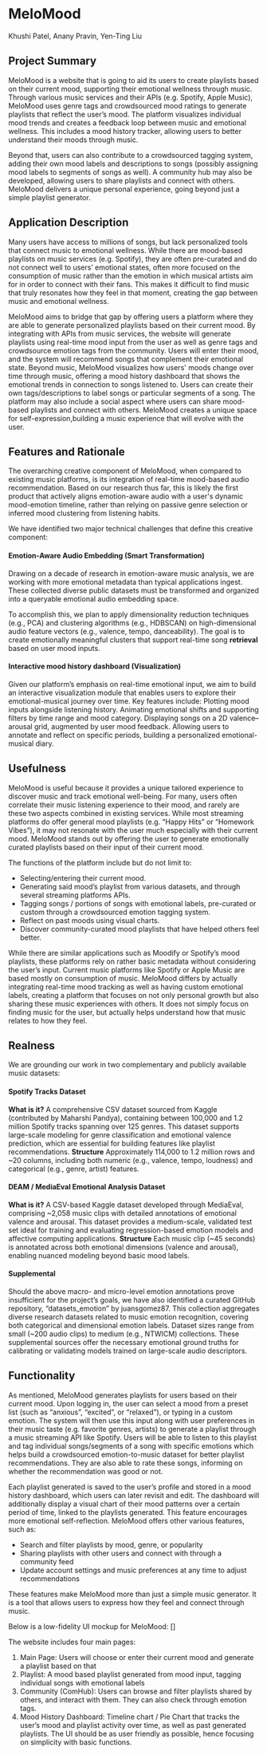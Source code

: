 # MeloMood
Khushi Patel, Anany Pravin, Yen-Ting Liu

## Project Summary
MeloMood is a website that is going to aid its users to create playlists based on their current mood, supporting their emotional wellness through music. Through various music services and their APIs (e.g. Spotify, Apple Music), MeloMood uses genre tags and crowdsourced mood ratings to generate playlists that reflect the user’s mood. The platform visualizes individual mood trends and creates a feedback loop between music and emotional wellness. This includes a mood history tracker, allowing users to better understand their moods through music.

Beyond that, users can also contribute to a crowdsourced tagging system, adding their own mood labels and descriptions to songs (possibly assigning mood labels to segments of songs as well). A community hub may also be developed, allowing users to share playlists and connect with others. MeloMood delivers a unique personal experience, going beyond just a simple playlist generator.

## Application Description
Many users have access to millions of songs, but lack personalized tools that connect music to emotional wellness.  While there are mood-based playlists on music services (e.g. Spotify), they are often pre-curated and do not connect well to users’ emotional states, often more focused on the consumption of music rather than the emotion in which musical artists aim for in order to connect with their fans. This makes it difficult to find music that truly resonates how they feel in that moment, creating the gap between music and emotional wellness.

MeloMood aims to bridge that gap by offering users a platform where they are able to generate personalized playlists based on their current mood. By integrating with APIs from music services, the website will generate playlists using real-time mood input from the user as well as genre tags and crowdsource emotion tags from the community. Users will enter their mood, and the system will recommend songs that complement their emotional state.
Beyond music, MeloMood visualizes how users' moods change over time through music, offering a mood history dashboard that shows the emotional trends in connection to songs listened to. Users can create their own tags/descriptions to label songs or particular segments of a song. The platform may also include a social aspect where users can share mood-based playlists and connect with others. MeloMood creates a unique space for self-expression,building a music experience that will evolve with the user.

## Features and Rationale
The overarching creative component of MeloMood, when compared to existing music platforms, is its integration of real-time mood-based audio recommendation. Based on our research thus far, this is likely the first product that actively aligns emotion-aware audio with a user's dynamic mood-emotion timeline, rather than relying on passive genre selection or inferred mood clustering from listening habits.

We have identified two major technical challenges that define this creative component:

#### Emotion-Aware Audio Embedding (Smart Transformation)
Drawing on a decade of research in emotion-aware music analysis, we are working with more emotional metadata than typical applications ingest. These collected diverse public datasets must be transformed and organized into a queryable emotional audio embedding space.

To accomplish this, we plan to apply dimensionality reduction techniques (e.g., PCA) and clustering algorithms (e.g., HDBSCAN) on high-dimensional audio feature vectors (e.g., valence, tempo, danceability). The goal is to create emotionally meaningful clusters that support real-time song **retrieval** based on user mood inputs.


#### Interactive mood history dashboard (Visualization)
Given our platform’s emphasis on real-time emotional input, we aim to build an interactive visualization module that enables users to explore their emotional-musical journey over time. Key features include:
Plotting mood inputs alongside listening history.
Animating emotional shifts and supporting filters by time range and mood category.
Displaying songs on a 2D valence–arousal grid, augmented by user mood feedback.
Allowing users to annotate and reflect on specific periods, building a personalized emotional-musical diary.

## Usefulness
MeloMood is useful because it provides a unique tailored experience to discover music and track emotional well-being. For many, users often correlate their music listening experience to their mood, and rarely are these two aspects combined in existing services. While most streaming platforms do offer general mood playlists (e.g. “Happy Hits” or “Homework Vibes”), it may not resonate with the user much especially with their current mood. MeloMood stands out by offering the user to generate emotionally curated playlists based on their input of their current mood.

The functions of the platform include but do not limit to:
- Selecting/entering their current mood.
- Generating said mood’s playlist from various datasets, and through several streaming platforms APIs.
- Tagging songs / portions of songs with emotional labels, pre-curated or custom through a crowdsourced emotion tagging system.
- Reflect on past moods using visual charts.
- Discover community-curated mood playlists that have helped others feel better.

While there are similar applications such as Moodify or Spotify’s mood playlists, these platforms rely on rather basic metadata without considering the user’s input. Current music platforms like Spotify or Apple Music are based mostly on consumption of music. MeloMood differs by actually integrating real-time mood tracking as well as having custom emotional labels, creating a platform that focuses on not only personal growth but also sharing these music experiences with others. It does not simply focus on finding music for the user, but actually helps understand how that music relates to how they feel.

## Realness
We are grounding our work in two complementary and publicly available music datasets:

#### Spotify Tracks Dataset
**What is it?**
A comprehensive CSV dataset sourced from Kaggle (contributed by Maharshi Pandya), containing between 100,000 and 1.2 million Spotify tracks spanning over 125 genres. This dataset supports large-scale modeling for genre classification and emotional valence prediction, which are essential for building features like playlist recommendations.
**Structure**
Approximately 114,000 to 1.2 million rows and ~20 columns, including both numeric (e.g., valence, tempo, loudness) and categorical (e.g., genre, artist) features.

#### DEAM / MediaEval Emotional Analysis Dataset
**What is it?**
A CSV-based Kaggle dataset developed through MediaEval, comprising ~2,058 music clips with detailed annotations of emotional valence and arousal. This dataset provides a medium-scale, validated test set ideal for training and evaluating regression-based emotion models and affective computing applications.
**Structure**
Each music clip (~45 seconds) is annotated across both emotional dimensions (valence and arousal), enabling nuanced modeling beyond basic mood labels.

#### Supplemental
Should the above macro- and micro-level emotion annotations prove insufficient for the project’s goals, we have also identified a curated GitHub repository, “datasets_emotion” by juansgomez87. This collection aggregates diverse research datasets related to music emotion recognition, covering both categorical and dimensional emotion labels. Dataset sizes range from small (~200 audio clips) to medium (e.g., NTWICM) collections. These supplemental sources offer the necessary emotional ground truths for calibrating or validating models trained on large-scale audio descriptors.

## Functionality
As mentioned, MeloMood generates playlists for users based on their current mood. Upon logging in, the user can select a mood from a preset list (such as “anxious”, “excited”, or “relaxed”), or typing in a custom emotion. The system will then use this input along with user preferences in their music taste (e.g. favorite genres, artists) to generate a playlist through a music streaming API like Spotify. Users will be able to listen to this playlist and tag individual songs/segments of a song with specific emotions which helps build a crowdsourced emotion-to-music dataset for better playlist recommendations. They are also able to rate these songs, informing on whether the recommendation was good or not.

Each playlist generated is saved to the user’s profile and stored in a mood history dashboard, which users can later revisit and edit. The dashboard will additionally display a visual chart of their mood patterns over a certain period of time, linked to the playlists generated. This feature encourages more emotional self-reflection. MeloMood offers other various features, such as:

- Search and filter playlists by mood, genre, or popularity
- Sharing playlists with other users and connect with through a community feed
- Update account settings and music preferences at any time to adjust recommendations

These features make MeloMood more than just a simple music generator. It is a tool that allows users to express how they feel and connect through music.

Below is a low-fidelity UI mockup for MeloMood:
[]

The website includes four main pages:
1. Main Page: Users will choose or enter their current mood and generate a playlist based on that
2. Playlist: A mood based playlist generated from mood input, tagging individual songs with emotional labels
3. Community (ComHub): Users can browse and filter playlists shared by others, and interact with them. They can also check through emotion tags.
4. Mood History Dashboard: Timeline chart / Pie Chart that tracks the user’s mood and playlist activity over time, as well as past generated playlists.
The UI should be as user friendly as possible, hence focusing on simplicity with basic functions.
